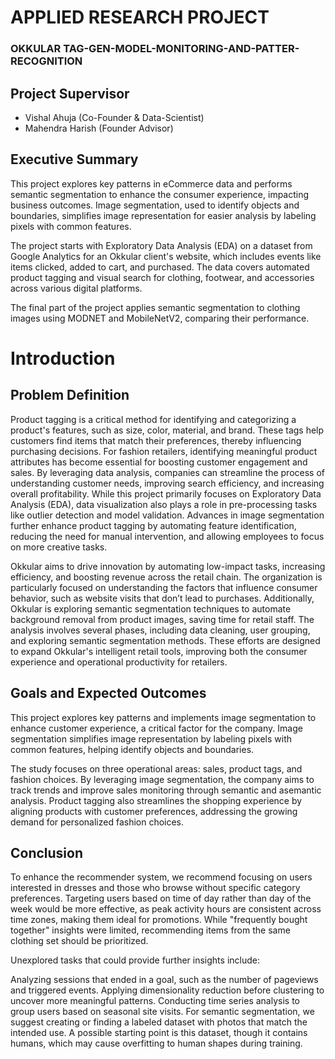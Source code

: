 # APPLIED RESEARCH PROJECT

### OKKULAR TAG-GEN-MODEL-MONITORING-AND-PATTER-RECOGNITION

## Project Supervisor
- Vishal Ahuja (Co-Founder & Data-Scientist)
- Mahendra Harish (Founder Advisor)

## Executive Summary
This project explores key patterns in eCommerce data and performs semantic segmentation to enhance the consumer experience, impacting business outcomes. Image segmentation, used to identify objects and boundaries, simplifies image representation for easier analysis by labeling pixels with common features.

The project starts with Exploratory Data Analysis (EDA) on a dataset from Google Analytics for an Okkular client's website, which includes events like items clicked, added to cart, and purchased. The data covers automated product tagging and visual search for clothing, footwear, and accessories across various digital platforms.

The final part of the project applies semantic segmentation to clothing images using MODNET and MobileNetV2, comparing their performance.

# Introduction

## Problem Definition


Product tagging is a critical method for identifying and categorizing a product's features, such as size, color, material, and brand. These tags help customers find items that match their preferences, thereby influencing purchasing decisions. For fashion retailers, identifying meaningful product attributes has become essential for boosting customer engagement and sales. By leveraging data analysis, companies can streamline the process of understanding customer needs, improving search efficiency, and increasing overall profitability. While this project primarily focuses on Exploratory Data Analysis (EDA), data visualization also plays a role in pre-processing tasks like outlier detection and model validation. Advances in image segmentation further enhance product tagging by automating feature identification, reducing the need for manual intervention, and allowing employees to focus on more creative tasks.

Okkular aims to drive innovation by automating low-impact tasks, increasing efficiency, and boosting revenue across the retail chain. The organization is particularly focused on understanding the factors that influence consumer behavior, such as website visits that don’t lead to purchases. Additionally, Okkular is exploring semantic segmentation techniques to automate background removal from product images, saving time for retail staff. The analysis involves several phases, including data cleaning, user grouping, and exploring semantic segmentation methods. These efforts are designed to expand Okkular's intelligent retail tools, improving both the consumer experience and operational productivity for retailers.

## Goals and Expected Outcomes

This project explores key patterns and implements image segmentation to enhance customer experience, a critical factor for the company. Image segmentation simplifies image representation by labeling pixels with common features, helping identify objects and boundaries.

The study focuses on three operational areas: sales, product tags, and fashion choices. By leveraging image segmentation, the company aims to track trends and improve sales monitoring through semantic and asemantic analysis. Product tagging also streamlines the shopping experience by aligning products with customer preferences, addressing the growing demand for personalized fashion choices.

## Conclusion

To enhance the recommender system, we recommend focusing on users interested in dresses and those who browse without specific category preferences. Targeting users based on time of day rather than day of the week would be more effective, as peak activity hours are consistent across time zones, making them ideal for promotions. While "frequently bought together" insights were limited, recommending items from the same clothing set should be prioritized.

Unexplored tasks that could provide further insights include:

Analyzing sessions that ended in a goal, such as the number of pageviews and triggered events.
Applying dimensionality reduction before clustering to uncover more meaningful patterns.
Conducting time series analysis to group users based on seasonal site visits.
For semantic segmentation, we suggest creating or finding a labeled dataset with photos that match the intended use. A possible starting point is this dataset, though it contains humans, which may cause overfitting to human shapes during training.
